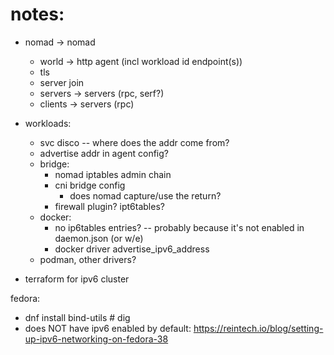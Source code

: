 # notes:

* nomad -> nomad
  * world -> http agent (incl workload id endpoint(s))
  * tls
  * server join
  * servers -> servers (rpc, serf?)
  * clients -> servers (rpc)
* workloads:
  * svc disco -- where does the addr come from?
  * advertise addr in agent config?
  * bridge:
    * nomad iptables admin chain
    * cni bridge config
      * does nomad capture/use the return?
    * firewall plugin? ipt6tables?
  * docker:
    * no ip6tables entries? -- probably because it's not enabled in daemon.json (or w/e)
    * docker driver advertise_ipv6_address
  * podman, other drivers?

* terraform for ipv6 cluster


fedora:
 * dnf install bind-utils # dig
 * does NOT have ipv6 enabled by default: https://reintech.io/blog/setting-up-ipv6-networking-on-fedora-38

